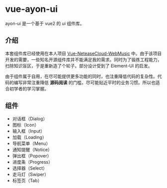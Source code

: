 # vue-ayon-ui
ayon-ui 是一个基于 vue2 的 ui 组件库。

## 介绍

本套组件库已经使用在本人项目 [Vue-NeteaseCloud-WebMusic](https://github.com/Ayonksh/Vue-NeteaseCloud-WebMusic) 中。由于该项目开发的需要，一些知名开源组件库并不能满足我的需求。同时为了锻炼工程能力，扫除知识盲区，于是重新造了个轮子。部分设计受到了 Element-UI 的启发。

由于组件属于自用，在尽可能提供更多功能的同时，也注重降低代码的复杂性。代码的编写非常注重降低 **源码阅读** 的门槛，尽可能贴近平时的业务习惯。所以也适合初学者的学习掌握。

## 组件

+ 对话框（Dialog）
+ 图标（Icon）
+ 输入框（Input）
+ 加载（Loading）
+ 导航菜单（Menu）
+ 通知提醒（Notice）
+ 弹出框（Popover）
+ 进度条（Progress）
+ 选择器（Select）
+ 走马灯（Swiper）
+ 标签页（Tab）
